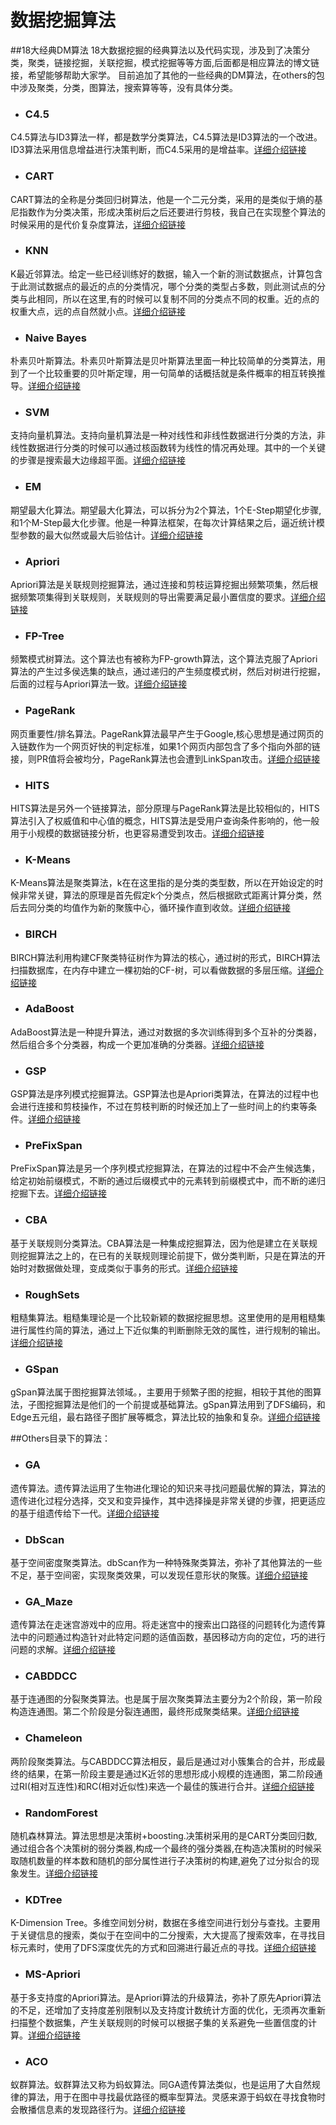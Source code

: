 # 数据挖掘算法

##18大经典DM算法
18大数据挖掘的经典算法以及代码实现，涉及到了决策分类，聚类，链接挖掘，关联挖掘，模式挖掘等等方面,后面都是相应算法的博文链接，希望能够帮助大家学。
目前追加了其他的一些经典的DM算法，在others的包中涉及聚类，分类，图算法，搜索算等等，没有具体分类。

* ### C4.5
C4.5算法与ID3算法一样，都是数学分类算法，C4.5算法是ID3算法的一个改进。ID3算法采用信息增益进行决策判断，而C4.5采用的是增益率。[详细介绍链接](http://blog.csdn.net/androidlushangderen/article/details/42395865)

* ### CART
CART算法的全称是分类回归树算法，他是一个二元分类，采用的是类似于熵的基尼指数作为分类决策，形成决策树后之后还要进行剪枝，我自己在实现整个算法的时候采用的是代价复杂度算法，[详细介绍链接](http://blog.csdn.net/androidlushangderen/article/details/42558235)

* ### KNN
K最近邻算法。给定一些已经训练好的数据，输入一个新的测试数据点，计算包含于此测试数据点的最近的点的分类情况，哪个分类的类型占多数，则此测试点的分类与此相同，所以在这里,有的时候可以复制不同的分类点不同的权重。近的点的权重大点，远的点自然就小点。[详细介绍链接](http://blog.csdn.net/androidlushangderen/article/details/42613011)

* ### Naive Bayes
朴素贝叶斯算法。朴素贝叶斯算法是贝叶斯算法里面一种比较简单的分类算法，用到了一个比较重要的贝叶斯定理，用一句简单的话概括就是条件概率的相互转换推导。[详细介绍链接](http://blog.csdn.net/androidlushangderen/article/details/42680161)

* ### SVM
支持向量机算法。支持向量机算法是一种对线性和非线性数据进行分类的方法，非线性数据进行分类的时候可以通过核函数转为线性的情况再处理。其中的一个关键的步骤是搜索最大边缘超平面。[详细介绍链接](http://blog.csdn.net/androidlushangderen/article/details/42780439)

* ### EM
期望最大化算法。期望最大化算法，可以拆分为2个算法，1个E-Step期望化步骤,和1个M-Step最大化步骤。他是一种算法框架，在每次计算结果之后，逼近统计模型参数的最大似然或最大后验估计。[详细介绍链接](http://blog.csdn.net/androidlushangderen/article/details/42921789)

* ### Apriori
Apriori算法是关联规则挖掘算法，通过连接和剪枝运算挖掘出频繁项集，然后根据频繁项集得到关联规则，关联规则的导出需要满足最小置信度的要求。[详细介绍链接](http://blog.csdn.net/androidlushangderen/article/details/43059211)

* ### FP-Tree
频繁模式树算法。这个算法也有被称为FP-growth算法，这个算法克服了Apriori算法的产生过多侯选集的缺点，通过递归的产生频度模式树，然后对树进行挖掘，后面的过程与Apriori算法一致。[详细介绍链接](http://blog.csdn.net/androidlushangderen/article/details/43234309)

* ### PageRank
网页重要性/排名算法。PageRank算法最早产生于Google,核心思想是通过网页的入链数作为一个网页好快的判定标准，如果1个网页内部包含了多个指向外部的链接，则PR值将会被均分，PageRank算法也会遭到LinkSpan攻击。[详细介绍链接](http://blog.csdn.net/androidlushangderen/article/details/43311943)

* ### HITS
HITS算法是另外一个链接算法，部分原理与PageRank算法是比较相似的，HITS算法引入了权威值和中心值的概念，HITS算法是受用户查询条件影响的，他一般用于小规模的数据链接分析，也更容易遭受到攻击。[详细介绍链接](http://blog.csdn.net/androidlushangderen/article/details/43311943)

* ### K-Means
K-Means算法是聚类算法，k在在这里指的是分类的类型数，所以在开始设定的时候非常关键，算法的原理是首先假定k个分类点，然后根据欧式距离计算分类，然后去同分类的均值作为新的聚簇中心，循环操作直到收敛。[详细介绍链接](http://blog.csdn.net/androidlushangderen/article/details/43373159)

* ### BIRCH
BIRCH算法利用构建CF聚类特征树作为算法的核心，通过树的形式，BIRCH算法扫描数据库，在内存中建立一棵初始的CF-树，可以看做数据的多层压缩。[详细介绍链接](http://blog.csdn.net/androidlushangderen/article/details/43532111)

* ### AdaBoost
AdaBoost算法是一种提升算法，通过对数据的多次训练得到多个互补的分类器，然后组合多个分类器，构成一个更加准确的分类器。[详细介绍链接](http://blog.csdn.net/androidlushangderen/article/details/43635115)

* ### GSP
GSP算法是序列模式挖掘算法。GSP算法也是Apriori类算法，在算法的过程中也会进行连接和剪枝操作，不过在剪枝判断的时候还加上了一些时间上的约束等条件。[详细介绍链接](http://blog.csdn.net/androidlushangderen/article/details/43699083)

* ### PreFixSpan
PreFixSpan算法是另一个序列模式挖掘算法，在算法的过程中不会产生候选集，给定初始前缀模式，不断的通过后缀模式中的元素转到前缀模式中，而不断的递归挖掘下去。[详细介绍链接](http://blog.csdn.net/androidlushangderen/article/details/43766253)

* ### CBA
基于关联规则分类算法。CBA算法是一种集成挖掘算法，因为他是建立在关联规则挖掘算法之上的，在已有的关联规则理论前提下，做分类判断，只是在算法的开始时对数据做处理，变成类似于事务的形式。[详细介绍链接](http://blog.csdn.net/androidlushangderen/article/details/43818787)

* ### RoughSets
粗糙集算法。粗糙集理论是一个比较新颖的数据挖掘思想。这里使用的是用粗糙集进行属性约简的算法，通过上下近似集的判断删除无效的属性，进行规制的输出。[详细介绍链接](http://blog.csdn.net/androidlushangderen/article/details/43876001)

* ### GSpan
gSpan算法属于图挖掘算法领域。，主要用于频繁子图的挖掘，相较于其他的图算法，子图挖掘算法是他们的一个前提或基础算法。gSpan算法用到了DFS编码，和Edge五元组，最右路径子图扩展等概念，算法比较的抽象和复杂。[详细介绍链接](http://blog.csdn.net/androidlushangderen/article/details/43924273)

##Others目录下的算法：

* ### GA
遗传算法。遗传算法运用了生物进化理论的知识来寻找问题最优解的算法，算法的遗传进化过程分选择，交叉和变异操作，其中选择操是非常关键的步骤，把更适应的基于组遗传给下一代。[详细介绍链接](http://blog.csdn.net/androidlushangderen/article/details/44041499)

* ### DbScan
基于空间密度聚类算法。dbScan作为一种特殊聚类算法，弥补了其他算法的一些不足，基于空间密，实现聚类效果，可以发现任意形状的聚簇。[详细介绍链接](http://blog.csdn.net/androidlushangderen/article/details/44311309)

* ### GA_Maze
遗传算法在走迷宫游戏中的应用。将走迷宫中的搜索出口路径的问题转化为遗传算法中的问题通过构造针对此特定问题的适值函数，基因移动方向的定位，巧的进行问题的求解。[详细介绍链接](http://blog.csdn.net/androidlushangderen/article/details/44656809)

* ### CABDDCC
基于连通图的分裂聚类算法。也是属于层次聚类算法主要分为2个阶段，第一阶段构造连通图。第二个阶段是分裂连通图，最终形成聚类结果。[详细介绍链接](http://blog.csdn.net/androidlushangderen/article/details/44463997)

* ### Chameleon
两阶段聚类算法。与CABDDCC算法相反，最后是通过对小簇集合的合并，形成最终的结果，在第一阶段主要是通过K近邻的思想形成小规模的连通图，第二阶段通过RI(相对互连性)和RC(相对近似性)来选一个最佳的簇进行合并。[详细介绍链接](http://blog.csdn.net/androidlushangderen/article/details/44569077)

* ### RandomForest
随机森林算法。算法思想是决策树+boosting.决策树采用的是CART分类回归数,通过组合各个决策树的弱分类器,构成一个最终的强分类器,在构造决策树的时候采取随机数量的样本数和随机的部分属性进行子决策树的构建,避免了过分拟合的现象发生。[详细介绍链接](http://blog.csdn.net/androidlushangderen/article/details/44756943)

* ### KDTree
K-Dimension Tree。多维空间划分树，数据在多维空间进行划分与查找。主要用于关键信息的搜索，类似于在空间中的二分搜索，大大提高了搜索效率，在寻找目标元素时，使用了DFS深度优先的方式和回溯进行最近点的寻找。[详细介绍链接](http://blog.csdn.net/androidlushangderen/article/details/44985259)

* ### MS-Apriori
基于多支持度的Apriori算法。是Apriori算法的升级算法，弥补了原先Apriori算法的不足，还增加了支持度差别限制以及支持度计数统计方面的优化，无须再次重新扫描整个数据集，产生关联规则的时候可以根据子集的关系避免一些置信度的计算。[详细介绍链接](http://blog.csdn.net/androidlushangderen/article/details/45082337)

* ### ACO
蚁群算法。蚁群算法又称为蚂蚁算法。同GA遗传算法类似，也是运用了大自然规律的算法，用于在图中寻找最优路径的概率型算法。灵感来源于蚂蚁在寻找食物时会散播信息素的发现路径行为。[详细介绍链接](http://blog.csdn.net/androidlushangderen/article/details/45395491)
